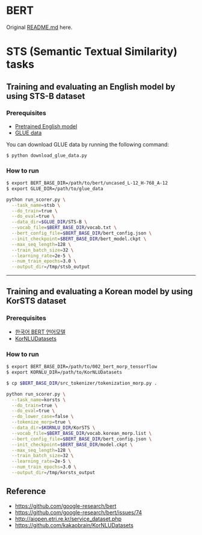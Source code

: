 # BERT

Original [README.md](https://github.com/google-research/bert/blob/master/README.md) here.


# STS (Semantic Textual Similarity) tasks

## Training and evaluating an English model by using STS-B dataset

### Prerequisites

- [Pretrained English model](https://storage.googleapis.com/bert_models/2018_10_18/uncased_L-12_H-768_A-12.zip)
- [GLUE data](https://gist.github.com/W4ngatang/60c2bdb54d156a41194446737ce03e2e)

You can download GLUE data by running the following command:

    $ python download_glue_data.py


### How to run

```bash
$ export BERT_BASE_DIR=/path/to/bert/uncased_L-12_H-768_A-12
$ export GLUE_DIR=/path/to/glue_data

python run_scorer.py \
  --task_name=stsb \
  --do_train=true \
  --do_eval=true \
  --data_dir=$GLUE_DIR/STS-B \
  --vocab_file=$BERT_BASE_DIR/vocab.txt \
  --bert_config_file=$BERT_BASE_DIR/bert_config.json \
  --init_checkpoint=$BERT_BASE_DIR/bert_model.ckpt \
  --max_seq_length=128 \
  --train_batch_size=32 \
  --learning_rate=2e-5 \
  --num_train_epochs=3.0 \
  --output_dir=/tmp/stsb_output
```

---

## Training and evaluating a Korean model by using KorSTS dataset

### Prerequisites

- [한국어 BERT 언어모델](http://aiopen.etri.re.kr/service_dataset.php?category=bert)
- [KorNLUDatasets](https://github.com/kakaobrain/KorNLUDatasets)


### How to run

```bash
$ export BERT_BASE_DIR=/path/to/002_bert_morp_tensorflow
$ export KORNLU_DIR=/path/to/KorNLUDatasets

$ cp $BERT_BASE_DIR/src_tokenizer/tokenization_morp.py .

python run_scorer.py \
  --task_name=korsts \
  --do_train=true \
  --do_eval=true \
  --do_lower_case=false \
  --tokenize_morp=true \
  --data_dir=$KORNLU_DIR/KorSTS \
  --vocab_file=$BERT_BASE_DIR/vocab.korean_morp.list \
  --bert_config_file=$BERT_BASE_DIR/bert_config.json \
  --init_checkpoint=$BERT_BASE_DIR/model.ckpt \
  --max_seq_length=128 \
  --train_batch_size=32 \
  --learning_rate=2e-5 \
  --num_train_epochs=3.0 \
  --output_dir=/tmp/korsts_output
```


## Reference

- https://github.com/google-research/bert
- https://github.com/google-research/bert/issues/74
- http://aiopen.etri.re.kr/service_dataset.php
- https://github.com/kakaobrain/KorNLUDatasets
